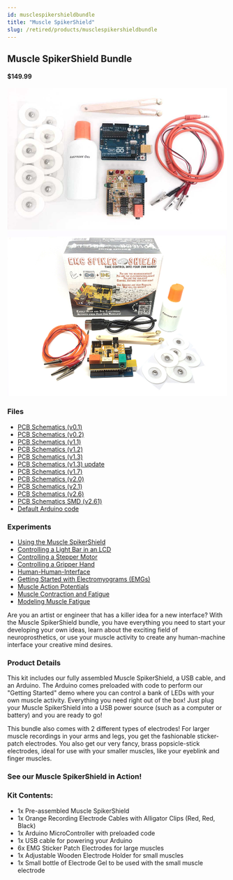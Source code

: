 ```yaml
---
id: musclespikershieldbundle
title: "Muscle SpikerShield"
slug: /retired/products/musclespikershieldbundle
---
```



## Muscle SpikerShield Bundle

#### $149.99


![The Muscle SpikerShield Bundle](./img/musclespikershieldbundle.jpg)
![Whats In The Box](./img/musclespikershield_bundle_whatsinthebox.jpg)

### Files

  * [PCB Schematics (v0.1)](./files/EMGSpikerShield.v.0.1a.pdf)
  * [PCB Schematics (v0.2)](./files/EMGSpikerShield.v.0.2a.pdf)
  * [PCB Schematics (v1.1)](./files/EMGSpikerShield.v.1.1.pdf)
  * [PCB Schematics (v1.2)](./files/EMGSpikerShield.v.1.2.pdf)
  * [PCB Schematics (v1.3)](./files/MuscleSpikerShield.v.1.3.pdf)
  * [PCB Schematics (v1.3) update](./files/MuscleSpikerShield.v.1.3.updatedValues.pdf)
  * [PCB Schematics (v1.7)](./files/MuscleSpikerShield.v.1.7.pdf)
  * [PCB Schematics (v2.0)](./files/Muscle_SpikerShieldV2.pdf)
  * [PCB Schematics (v2.1)](./files/Muscle_SpikerShieldV2.1.pdf)
  * [PCB Schematics (v2.6)](./files/Muscle_SpikerShield.SMD.V2.6.pdf)
  * [PCB Schematics SMD (v2.61)](./files/EMGSpikerShield.SMD.V2.61.pdf)
  * [Default Arduino code](https://raw.githubusercontent.com/BackyardBrains/Muscle-SpikerShield/master/V2_61/Muscle-SpikerShield/Muscle-SpikerShield.ino)

### Experiments

  * [Using the Muscle SpikerShield](../experiments/muscleSpikerShield.md)
  * [Controlling a Light Bar in an LCD](../experiments/MuscleSpikerShield_LCD.md)
  * [Controlling a Stepper Motor](../experiments/MuscleSpikerShield_StepperMotor.md)
  * [Controlling a Gripper Hand](../experiments/MuscleSpikerShield_GripperHand.md)
  * [Human-Human-Interface](../experiments/humanhumaninterface.md)
  * [Getting Started with Electromyograms (EMGs)](../experiments/muscleSpikerBox.md)
  * [Muscle Action Potentials](../experiments/muscleactionpotential.md)
  * [Muscle Contraction and Fatigue](../experiments/fatigue.md)
  * [Modeling Muscle Fatigue](../experiments/rateoffatigue.md)

Are you an artist or engineer that has a killer idea for a new interface? With
the Muscle SpikerShield bundle, you have everything you need to start your
developing your own ideas, learn about the exciting field of neuroprosthetics,
or use your muscle activity to create any human-machine interface your
creative mind desires.

### Product Details

This kit includes our fully assembled Muscle SpikerShield, a USB cable, and an
Arduino. The Arduino comes preloaded with code to perform our "Getting
Started" demo where you can control a bank of LEDs with your own muscle
activity. Everything you need right out of the box! Just plug your Muscle
SpikerShield into a USB power source (such as a computer or battery) and you
are ready to go!

This bundle also comes with 2 different types of electrodes! For larger muscle
recordings in your arms and legs, you get the fashionable sticker-patch
electrodes. You also get our very fancy, brass popsicle-stick electrodes,
ideal for use with your smaller muscles, like your eyeblink and finger
muscles.

### See our Muscle SpikerShield in Action!

### Kit Contents:

  * 1x Pre-assembled Muscle SpikerShield 
  * 1x Orange Recording Electrode Cables with Alligator Clips (Red, Red, Black)
  * 1x Arduino MicroController with preloaded code
  * 1x USB cable for powering your Arduino
  * 6x EMG Sticker Patch Electrodes for large muscles
  * 1x Adjustable Wooden Electrode Holder for small muscles
  * 1x Small bottle of Electrode Gel to be used with the small muscle electrode

